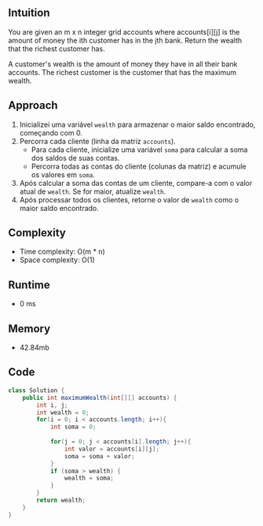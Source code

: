 ## Intuition
You are given an m x n integer grid accounts where accounts[i][j] is the amount of money the i​​​​​​​​​​​th​​​​ customer has in the j​​​​​​​​​​​th​​​​ bank. Return the wealth that the richest customer has.

A customer's wealth is the amount of money they have in all their bank accounts. The richest customer is the customer that has the maximum wealth.


## Approach
1. Inicializei uma variável `wealth` para armazenar o maior saldo encontrado, começando com 0.
2. Percorra cada cliente (linha da matriz `accounts`).
   - Para cada cliente, inicialize uma variável `soma` para calcular a soma dos saldos de suas contas.
   - Percorra todas as contas do cliente (colunas da matriz) e acumule os valores em `soma`.
3. Após calcular a soma das contas de um cliente, compare-a com o valor atual de `wealth`. Se for maior, atualize `wealth`.
4. Após processar todos os clientes, retorne o valor de `wealth` como o maior saldo encontrado.
## Complexity

- Time complexity: O(m * n)
- Space complexity: O(1)

## Runtime

- 0 ms

## Memory

- 42.84mb

## Code
```java
class Solution {
    public int maximumWealth(int[][] accounts) {
        int i, j;
        int wealth = 0;
        for(i = 0; i < accounts.length; i++){
            int soma = 0;
            
            for(j = 0; j < accounts[i].length; j++){
                int valor = accounts[i][j];
                soma = soma + valor;
            }
            if (soma > wealth) {
                wealth = soma;
            }
        }
        return wealth;
    }
}
```